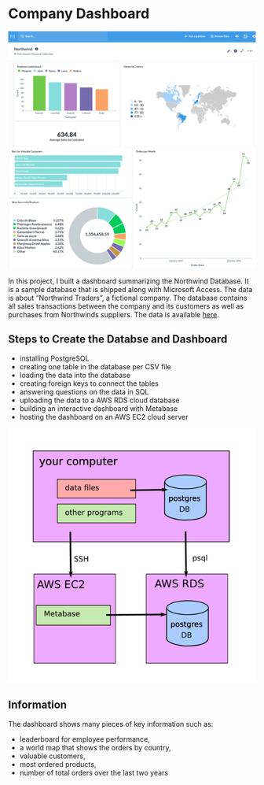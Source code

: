 
# Company Dashboard

![screenshot_one](dash_shot_1.png) 
![screenshot_one](dash_shot_2.png)

In this project, I built a dashboard summarizing the Northwind Database. It is a sample database that is shipped along with Microsoft Access. The data is about “Northwind Traders”, a fictional company. The database contains all sales transactions between the company and its customers as well as purchases from Northwinds suppliers. The data is available [here](https://github.com/pawlodkowski/northwind_data_clean).

## Steps to Create the Databse and Dashboard
- installing PostgreSQL
- creating one table in the database per CSV file
- loading the data into the database
- creating foreign keys to connect the tables
- answering questions on the data in SQL
- uploading the data to a AWS RDS cloud database
- building an interactive dashboard with Metabase 
- hosting the dashboard on an AWS EC2 cloud server

![architecture](project5.png)

## Information
The dashboard shows many pieces of key information such as:
- leaderboard for employee performance, 
- a world map that shows the orders by country, 
- valuable customers, 
- most ordered products,
- number of total orders over the last two years










